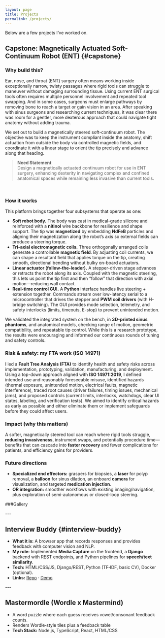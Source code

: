 ```yaml
---
layout: page
title: Projects
permalink: /projects/
---
```


Below are a few projects I’ve worked on.

## Capstone: Magnetically Actuated Soft-Continuum Robot (ENT) {#capstone}
### Why build this?
Ear, nose, and throat (ENT) surgery often means working inside exceptionally narrow, twisty passages where rigid tools can struggle to maneuver without damaging surrounding tissue. Using current ENT surgical tools often requires multiple personnel involvement and repeated tool swapping. And in some cases, surgeons must enlarge pathways by removing bone to reach a target or gain vision in an area. After speaking with sinus surgeons and researching current techniques, it was clear there was room for a gentler, more dexterous approach that could navigate tight anatomy without adding trauma.

We set out to build a magnetically steered soft-continuum robot. The objective was to keep the instrument compliant inside the anatomy, shift actuation from outside the body via controlled magnetic fields, and coordinate it with a linear stage to orient the tip precisely and advance along that heading.

> **Need Statement**  
> Design a magnetically actuated continuum robot for use in ENT surgery, enhancing dexterity in navigating complex and confined anatomical spaces while remaining less invasive than current tools.
<br>

### How it works
This platform brings together four subsystems that operate as one:
- **Soft robot body.** The body was cast in medical-grade silicone and reinforced with a **nitinol** wire backbone for resilience and shape support. The tip was **magnetized** by embedding **NdFeB** particles and aligning their magnetization along the robot’s axis so external fields can produce a steering torque.
- **Tri-axial electromagnetic coils.** Three orthogonally arranged coils generate a controllable **magnetic field**. By adjusting coil currents, we can shape a resultant field that applies torque on the tip, creating smooth, directional bending without bulky on-board actuators.
- **Linear actuator (follow-the-leader).** A stepper-driven stage advances or retracts the robot along its axis. Coupled with the magnetic steering, this lets us point the tip first and then “follow” that direction with axial motion—reducing wall contact.
- **Real-time control GUI.** A **Python** interface handles live steering + extension together. Commands stream over low-latency serial to a microcontroller that drives the stepper and **PWM coil drivers** (with H-bridge switching). The GUI provides mode selection, telemetry, and safety interlocks (limits, timeouts, E-stop) to prevent unintended motion.

We validated the integrated system on the bench, in **3D-printed sinus phantoms**, and anatomical models, checking range of motion, geometric compatibility, and repeatable tip control. While this is a research prototype, the results were encouraging and informed our continuous rounds of tuning and safety controls.

### Risk & safety: my FTA work (ISO 14971)
I led a **Fault Tree Analysis (FTA)** to identify health and safety risks across implementation, prototyping, validation, manufacturing, and deployment. Using a top-down approach aligned with **ISO 14971:2019**, I defined intended use and reasonably foreseeable misuse, identified hazards (thermal exposure, unintended motion, electrical faults, magnetic interference), traced root causes (driver failures, timing issues, mechanical jams), and proposed controls (current limits, interlocks, watchdogs, clear UI states, labeling, and verification tests). We aimed to identify critical hazards as early as possible and either eliminate them or implement safeguards before they could affect users.

### Impact (why this matters)
A softer, magnetically steered tool can reach where rigid tools struggle, **reducing invasiveness**, instrument swaps, and potentially procedure time—benefits that can cascade into **faster recovery** and fewer complications for patients, and efficiency gains for providers.

### Future directions
- **Specialized end effectors:** graspers for biopsies, a **laser** for polyp removal, a **balloon** for sinus dilation, an onboard **camera** for visualization, and targeted **medication injection**.  
- **OR integration:** smoother workflows with existing imaging/navigation, plus exploration of semi-autonomous or closed-loop steering.

###Gallery


--- <br>

## Interview Buddy {#interview-buddy}
- **What it is:** A browser app that records responses and provides feedback with computer vision and NLP.
- **My role:** Implemented **Media Capture** on the frontend, a **Django** backend with REST endpoints, and Python pipelines for **speech/text similarity**.
- **Tech:** HTML/CSS/JS, Django/REST, Python (TF‑IDF, basic CV), Docker (optional).
- **Links:** [Repo](#) · [Demo](#)

--- <br>

## Mastermordle (Wordle x Mastermind) 
- A word puzzle where each guess receives vowel/consonant feedback counts.
- Renders Wordle‑style tiles plus a feedback table
- **Tech Stack:** Node.js, TypeScript, React, HTML/CSS



